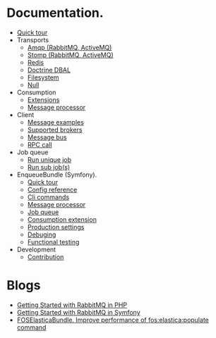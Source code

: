 # Documentation.

* [Quick tour](quick_tour.md)
* Transports
    - [Amqp (RabbitMQ, ActiveMQ)](transport/amqp.md)
    - [Stomp (RabbitMQ, ActiveMQ)](transport/stomp.md)
    - [Redis](transport/redis.md)
    - [Doctrine DBAL](transport/dbal.md)
    - [Filesystem](transport/filesystem.md)
    - [Null](transport/null.md)
* Consumption
    - [Extensions](consumption/extensions.md)
    - [Message processor](consumption/message_processor.md)
* Client
    - [Message examples](client/message_examples.md)
    - [Supported brokers](client/supported_brokers.md)
    - [Message bus](client/message_bus.md)
    - [RPC call](client/rpc_call.md)
* Job queue
    - [Run unique job](job_queue/run_unique_job.md)
    - [Run sub job(s)](job_queue/run_sub_job.md)
* EnqueueBundle (Symfony).  
    - [Quick tour](bundle/quick_tour.md)
    - [Config reference](bundle/config_reference.md)
    - [Cli commands](bundle/cli_commands.md)
    - [Message processor](bundle/message_processor.md)
    - [Job queue](bundle/job_queue.md)
    - [Consumption extension](bundle/consumption_extension.md)
    - [Production settings](bundle/production_settings.md)
    - [Debuging](bundle/debuging.md)
    - [Functional testing](bundle/functional_testing.md)
* Development
    - [Contribution](contribution.md)

# Blogs

* [Getting Started with RabbitMQ in PHP](https://blog.forma-pro.com/getting-started-with-rabbitmq-in-php-84d331e20a66)
* [Getting Started with RabbitMQ in Symfony](https://blog.forma-pro.com/getting-started-with-rabbitmq-in-symfony-cb06e0b674f1)
* [FOSElasticaBundle. Improve performance of fos:elastica:populate command](https://github.com/php-enqueue/enqueue-elastica-bundle)
